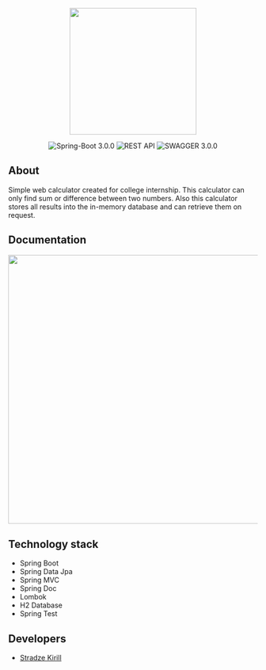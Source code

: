 <p align="center">
      <img src="https://i.ibb.co/z6CXpm6/75775.png" width="256" height="256">
</p>

<p align="center">
   <img src="https://img.shields.io/badge/Spring--Boot-3.0.0-green" alt="Spring-Boot 3.0.0">
   <img src="https://img.shields.io/badge/REST-API-yellow" alt="REST API">
   <img src="https://img.shields.io/badge/SWAGGER-3.0.0-blue" alt="SWAGGER 3.0.0">
</p>

## About

Simple web calculator created for college internship. This calculator can only find sum or difference between two numbers. Also this calculator stores all results into the in-memory database and can retrieve them on request.

## Documentation

<p align="center">
      <img src="https://i.ibb.co/xX4447Y/03-05-2023-212733.jpg" width="1606" height="543">
</p>

## Technology stack
- Spring Boot
- Spring Data Jpa
- Spring MVC
- Spring Doc
- Lombok
- H2 Database
- Spring Test

## Developers

- [Stradze Kirill](https://github.com/Denstran)

